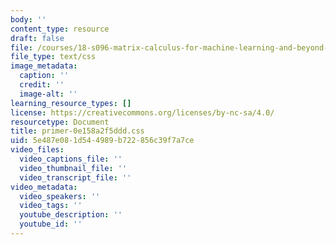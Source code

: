 ```yaml
---
body: ''
content_type: resource
draft: false
file: /courses/18-s096-matrix-calculus-for-machine-learning-and-beyond-january-iap-2022/primer-0e158a2f5ddd.css
file_type: text/css
image_metadata:
  caption: ''
  credit: ''
  image-alt: ''
learning_resource_types: []
license: https://creativecommons.org/licenses/by-nc-sa/4.0/
resourcetype: Document
title: primer-0e158a2f5ddd.css
uid: 5e487e08-1d54-4989-b722-856c39f7a7ce
video_files:
  video_captions_file: ''
  video_thumbnail_file: ''
  video_transcript_file: ''
video_metadata:
  video_speakers: ''
  video_tags: ''
  youtube_description: ''
  youtube_id: ''
---
```

